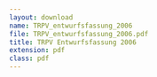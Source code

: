 ```yaml
---
layout: download
name: TRPV_entwurfsfassung_2006
file: TRPV_entwurfsfassung_2006.pdf
title: TRPV Entwurfsfassung 2006
extension: pdf
class: pdf
---
```

